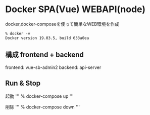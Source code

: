 # Docker SPA(Vue) WEBAPI(node)

docker,docker-composeを使って簡単なWEB環境を作成

```
% docker -v 
Docker version 19.03.5, build 633a0ea
```

## 構成 frontend + backend
frontend: vue-sb-admin2
backend: api-server

## Run & Stop

起動
'''
% docker-compose up
'''

削除
'''
% docker-compose down
'''
